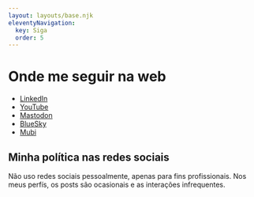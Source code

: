 ```yaml
---
layout: layouts/base.njk
eleventyNavigation:
  key: Siga
  order: 5
---
```

# Onde me seguir na web

- <a href="https://www.linkedin.com/in/eduardofernandes/" rel="me">LinkedIn</a>
- <a href="https://www.youtube.com/@edufme" rel="me">YouTube</a>
- <a href="https://indieweb.social/@eduf" rel="me">Mastodon</a>
- <a href="https://bsky.app/profile/eduf.me" rel="me">BlueSky</a>
- <a href="https://mubi.com/users/8616752/" rel="me">Mubi</a>

## Minha política nas redes sociais
Não uso redes sociais pessoalmente, apenas para fins profissionais. Nos meus perfís, os posts são ocasionais e as interações infrequentes.